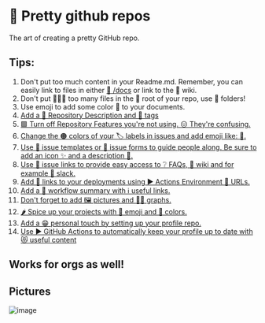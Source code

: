 # 🌈 Pretty github repos

 The art of creating a pretty GitHub repo.

 ## Tips:

 1. Don't put too much content in your Readme.md. Remember, you can easily link to files in either [📁 /docs](/docs) or link to the 📃 wiki.
 2. Don't put 📄📄📄 too many files in the 🥕 root of your repo, use 📁 folders!
 3. Use emoji to add some color 🎨 to your documents.
 4. [Add a 📖 Repository Description and 🔖 tags](https://github.com/jessehouwing/pretty-github/)
 5. [🟩 Turn off Repository Features you're not using. 😖 They're confusing.](https://github.com/jessehouwing/pretty-github/settings)
 6. [Change the 🟠 colors of your 🏷️ labels in issues and add emoji like: 🐛.](https://github.com/jessehouwing/pretty-github/labels)
 7. [Use 📄 issue templates or 📰 issue forms to guide people along. Be sure to add an icon ✨ and a description 🤩.](https://github.com/jessehouwing/pretty-github/blob/main/.github/ISSUE_TEMPLATE/idea.md)
 8. [Use 📎 issue links to provide easy access to ❔ FAQs, 📃 wiki and for example 💬 slack.](https://github.com/jessehouwing/pretty-github/blob/main/.github/ISSUE_TEMPLATE/config.yml)
 9. [Add 🔗 links to your deployments using ▶️ Actions Environment 🔗 URLs.](https://github.com/jessehouwing/pretty-github/actions/runs/6777556097)
 10. [Add a 📲 workflow summary with ℹ️ useful links.](https://github.com/jessehouwing/pretty-github/actions/runs/6777618470)
 11. [Don't forget to add 🖼️ pictures and 🧜‍♀️ graphs.](https://github.com/jessehouwing/pretty-github#pictures)
 12. [🌶️ Spice up your projects with 🚦 emoji and 📱 colors.](https://github.com/jessehouwing/pretty-github/projects)
 13. [Add a 😁 personal touch by setting up your profile repo.](https://github.com/jessehouwing/jessehouwing)
 14. [Use ▶️ GitHub Actions to automatically keep your profile up to date with 😻 useful content](https://github.com/jessehouwing/jessehouwing/blob/master/.github/workflows/blog-post-workflow.yml)

## Works for orgs as well!

## Pictures
![image](https://github.com/jessehouwing/pretty-github/assets/4173387/7cb611bf-dd7d-43be-a0a6-9d2b8cf79c0e)
